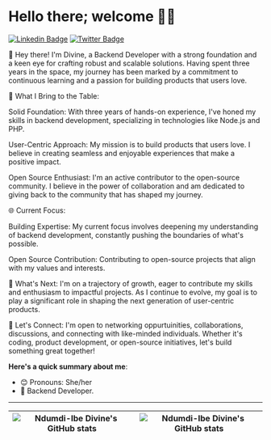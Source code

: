 # Hello there; welcome 👋🏾

 [![Linkedin Badge](https://img.shields.io/badge/-divinendumdi-blue?style=for-the-badge&logo=Linkedin&logoColor=white&link=https://www.linkedin.com/in/divine-ndumdi-92900624b/)](https://www.linkedin.com/in/divine-ndumdi-92900624b/) [![Twitter Badge](https://img.shields.io/badge/-DivineNdumdi-1ca0f1?style=for-the-badge&logo=twitter&logoColor=white&link=https://twitter.com/DNdumdi)](https://twitter.com/DNdumdi)

👋 Hey there! I'm Divine, a Backend Developer with a strong foundation and a keen eye for crafting robust and scalable solutions. Having spent three years in the space, my journey has been marked by a commitment to continuous learning and a passion for building products that users love.

🚀 What I Bring to the Table:

Solid Foundation: With three years of hands-on experience, I've honed my skills in backend development, specializing in technologies like Node.js and PHP.

User-Centric Approach: My mission is to build products that users love. I believe in creating seamless and enjoyable experiences that make a positive impact.

Open Source Enthusiast: I'm an active contributor to the open-source community. I believe in the power of collaboration and am dedicated to giving back to the community that has shaped my journey.

🌐 Current Focus:

Building Expertise: My current focus involves deepening my understanding of backend development, constantly pushing the boundaries of what's possible.

Open Source Contribution: Contributing to open-source projects that align with my values and interests.

🌱 What's Next:
I'm on a trajectory of growth, eager to contribute my skills and enthusiasm to impactful projects. As I continue to evolve, my goal is to play a significant role in shaping the next generation of user-centric products.

🤝 Let's Connect:
I'm open to networking oppurtuinities, collaborations, discussions, and connecting with like-minded individuals. Whether it's coding, product development, or open-source initiatives, let's build something great together!

**Here's a quick summary about me**:

- 😊 Pronouns: She/her
- 🌱 Backend Developer.
  

---

| <img align="center" src="https://github-readme-stats.vercel.app/api?username=Ndumdi-IbeDivine&show_icons=true&include_all_commits=true&hide_border=true" alt="Ndumdi-Ibe Divine's GitHub stats" /> | <img align="center" src="https://github-readme-stats.vercel.app/api/top-langs/?username=Ndumdi-IbeDivine&langs_count=8&layout=compact&hide_border=true" alt="Ndumdi-Ibe Divine's GitHub stats" /> |
| ------------- | ------------- |
